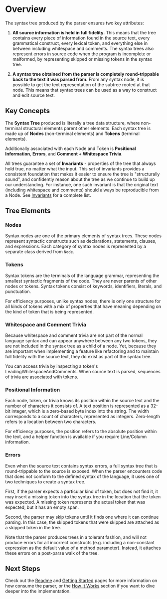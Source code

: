 # Overview

The syntax tree produced by the parser ensures two key attributes:

1. **All source information is held in full fidelity.** This means that the tree contains every piece of 
information found in the source text, every grammatical construct, every lexical token, and everything
else in between including whitespace and comments. The syntax trees also represent errors in source code
when the program is incomplete or malformed, by representing skipped or missing tokens in the syntax tree.

2. **A syntax tree obtained from the parser is completely round-trippable back to the text it was parsed from.**
From any syntax node, it is possible to get the text representation of the subtree rooted at that node.
This means that syntax trees can be used as a way to construct and edit source text.

## Key Concepts
The **Syntax Tree** produced is literally a tree data structure, where non-terminal structural elements parent other
elements. Each syntax tree is made up of **Nodes** (non-terminal elements) and
 **Tokens** (terminal elements).

Additionally associated with each Node and Token is **Positional Information**, **Errors**, and **Comment + Whitespace Trivia**.

All trees guarantee a set of **Invariants** - properties of the tree that always hold true, no matter what the
input. This set of invariants provides a consistent foundation 
that makes it easier to ensure the tree is "structurally sound", and confidently reason about the tree 
as we continue to build up our understanding. For instance, one such invariant is that the original text 
(including whitespace and comments) should always be reproducible from a Node. See [Invariants](Invariants.md)
for a complete list. 

## Tree Elements
### Nodes
Syntax nodes are one of the primary elements of syntax trees. These nodes represent 
syntactic constructs such as declarations, statements, clauses, and expressions. 
Each category of syntax nodes is represented by a separate class derived from `Node`.

### Tokens
Syntax tokens are the terminals of the language grammar, representing the smallest syntactic 
fragments of the code. They are never parents of other nodes or tokens. Syntax tokens 
consist of keywords, identifiers, literals, and punctuation.

For efficiency purposes, unlike syntax nodes, there is only one structure for all 
kinds of tokens with a mix of properties that have meaning depending on the kind 
of token that is being represented.

### Whitespace and Comment Trivia
Because whitespace and comment trivia are not part of the normal language syntax and can appear anywhere between 
any two tokens, they are not included in the syntax tree as a child of a node. Yet, because 
they are important when implementing a feature like refactoring and to maintain full 
fidelity with the source text, they do exist as part of the syntax tree.

You can access trivia by inspecting a token's LeadingWhitespaceAndComments. When source text is parsed,
sequences of trivia are associated with tokens. 

### Positional Information
Each node, token, or trivia knows its position within the source text and the number of 
characters it consists of. A text position is represented as a 32-bit integer, which is 
a zero-based byte index into the string. The width corresponds to a count of characters,
represented as integers. Zero-length refers to a location between two characters.

For efficiency purposes, the position refers to the absolute position within the text, 
and a helper function is available if you require Line/Column information.

### Errors
Even when the source text contains syntax errors, a full syntax tree that is round-trippable
to the source is exposed. When the parser encounters code that does not conform to the 
defined syntax of the language, it uses one of two techniques to create a syntax tree.

First, if the parser expects a particular kind of token, but does not find it, it may 
insert a missing token into the syntax tree in the location that the token was expected. 
A missing token represents the actual token that was expected, but it has an empty span.

Second, the parser may skip tokens until it finds one where it can continue parsing. 
In this case, the skipped tokens that were skipped are attached as a skipped token in the tree.

Note that the parser produces trees in a tolerant fashion, and will not produce errors for
all incorrect constructs (e.g. including a non-constant expression as the default value of
a method parameter). Instead, it attaches these errors on a post-parse walk of the tree.

## Next Steps
Check out the [Readme](../README.md) and [Getting Started](GettingStarted.md) pages for more information on how consume
the parser, or the [How It Works](HowItWorks.md) section if you want to dive deeper into the implementation.
